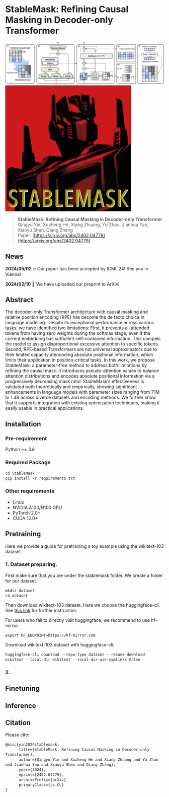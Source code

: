 # StableMask: Refining Causal Masking in Decoder-only Transformer

![sm](sm.png "StableMask Architecture")
<img src="sm_cover.png" alt="sm_cover" width="400" height="400">
> **StableMask: Refining Causal Masking in Decoder-only Transformer**\
> Qingyu Yin, Xuzheng He, Xiang Zhuang, Yu Zhao, Jianhua Yao, Xiaoyu Shen, Qiang Zhang\
> Paper: [https://arxiv.org/abs/2402.04779](https://arxiv.org/abs/2402.04779)

## News

**2024/05/02** 🔥 Our paper has been accepted by ICML'24! See you in Vienna!

**2024/02/10** 📖 We have uploaded our preprint to ArXiv!

## Abstract

The decoder-only Transformer architecture with causal masking and relative position encoding (RPE) has become the de facto choice in language modeling. Despite its exceptional performance across various tasks, we have identified two limitations: First, it prevents all attended tokens from having zero weights during the softmax stage, even if the current embedding has sufficient self-contained information. This compels the model to assign disproportional excessive attention to specific tokens. Second, RPE-based Transformers are not universal approximators due to their limited capacity atencoding absolute positional information, which limits their application in position-critical tasks. In this work, we propose StableMask: a parameter-free method to address both limitations by refining the causal mask. It introduces pseudo-attention values to balance attention distributions and encodes absolute positional information via a progressively decreasing mask ratio. StableMask’s effectiveness is validated both theoretically and empirically, showing significant enhancements in language models with parameter sizes ranging from 71M to 1.4B across diverse datasets and encoding methods. We further show that it supports integration with existing optimization techniques, making it easily usable in practical applications.

## Installation

### Pre-requirement

Python >= 3.8

### Required Package

```
cd StableMask
pip install -r requirements.txt
```

### Other requirements

- Linux
- NVIDIA A100/H100 GPU
- PyTorch 2.0+
- CUDA 12.0+

## Pretraining
Here we provide a guide for pretraining a toy example using the wikitext-103 dataset.

### 1. Dataset preparing.
   
First make sure that you are under the stablemask folder. We create a folder for our dataset.
```
mkdir dataset
cd dataset
```
Then download wikitext-103 dataset. Here we choose the huggingface-cli. See [this link](https://huggingface.co/docs/huggingface_hub/guides/cli) for further instruction. 

For users who fail to directly visit huggingface, we recommend to use hf-mirror:
```
export HF_ENDPOINT=https://hf-mirror.com
```

Download wikitext-103 dataset with huggingface-cli:

```
huggingface-cli download --repo-type dataset --resume-download wikitext --local-dir wikitext --local-dir-use-symlinks False
```

### 2. 

## Finetuning

## Inference

## Citation
Please cite:
```
@misc{yin2024stablemask,
      title={StableMask: Refining Causal Masking in Decoder-only Transformer}, 
      author={Qingyu Yin and Xuzheng He and Xiang Zhuang and Yu Zhao and Jianhua Yao and Xiaoyu Shen and Qiang Zhang},
      year={2024},
      eprint={2402.04779},
      archivePrefix={arXiv},
      primaryClass={cs.CL}
}
```
